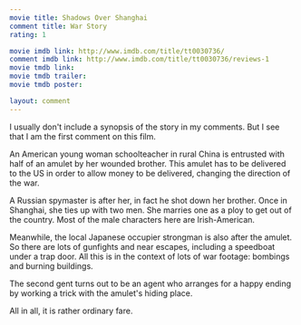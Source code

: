 ```yaml
---
movie title: Shadows Over Shanghai
comment title: War Story
rating: 1

movie imdb link: http://www.imdb.com/title/tt0030736/
comment imdb link: http://www.imdb.com/title/tt0030736/reviews-1
movie tmdb link: 
movie tmdb trailer: 
movie tmdb poster: 

layout: comment
---
```


I usually don't include a synopsis of the story in my comments. But I see that I am the first comment on this film.

An American young woman schoolteacher in rural China is entrusted with half of an amulet by her wounded brother. This amulet has to be delivered to the US in order to allow money to be delivered, changing the direction of the war. 

A Russian spymaster is after her, in fact he shot down her brother. Once in Shanghai, she ties up with two men. She marries one as a ploy to get out of the country. Most of the male characters here are Irish-American. 

Meanwhile, the local Japanese occupier strongman is also after the amulet. So there are lots of gunfights and near escapes, including a speedboat under a trap door. All this is in the context of lots of war footage: bombings and burning buildings. 

The second gent turns out to be an agent who arranges for a happy ending by working a trick with the amulet's hiding place.

All in all, it is rather ordinary fare.